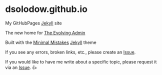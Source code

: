 # dsolodow.github.io

My GitHubPages [Jekyll][jekyll-link] site

The new home for [The Evolving Admin](http://theevolvingadmin.blogspot.com)

Built with the [Minimal Mistakes](https://mmistakes.github.io/minimal-mistakes) [Jekyll][jekyll-link] theme

If you see any errors, broken links, etc., please create an [Issue][issues-link].

If you would like to have me write about a specific topic, please request it via an [Issue][issues-link]. :+1:

[jekyll-link]: https://jekyllrb.com
[issues-link]: https://github.com/dsolodow/dsolodow.github.io/issues